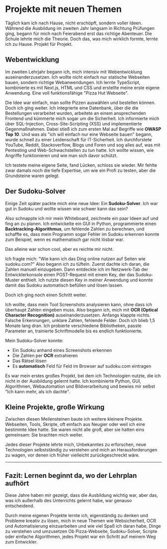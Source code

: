 
# Projekte mit neuen Themen

Täglich kam ich nach Hause, nicht erschöpft, sondern voller Ideen. Während die Ausbildung im zweiten Jahr langsam in Richtung Prüfungen ging, 
begann für mich nach Feierabend erst das richtige Abenteuer. Die Schule lehrte mich die Theorie. Doch das, was mich wirklich formte, lernte ich zu 
Hause. Projekt für Projekt.

## Webentwicklung

Im zweiten Lehrjahr begann ich, mich intensiv mit Webentwicklung auseinanderzusetzen. Ich wollte nicht einfach nur statische Webseiten bauen, sondern 
richtige Webanwendungen. Ich lernte TypeScript, kombinierte es mit Next.js, HTML und CSS und erstellte meine erste eigene Anwendung. Eine voll funktionsfähige "Pizza Hut Webseite".

Die Idee war einfach, man sollte Pizzen auswählen und bestellen können. Doch ich ging weiter. Ich integrierte eine Datenbank, über die die Bestellungen
verarbeitet wurden, arbeitete an einem ansprechenden Frontend und kümmerte mich sogar um die Sicherheit. Ich informierte mich über SQL-Injection, 
Cross-Site-Scripting (XSS) und implementierte Gegenmaßnahmen.
Dabei stieß ich zum ersten Mal auf Begriffe wie **OWASP Top 10**. Und was als "ich will einfach nur eine Webseite bauen" begann, wurde schnell zu einer Leidenschaft für IT-Sicherheit. Ich durchforstete YouTube, Reddit, Stackoverflow, Blogs und Foren und sog alles auf, was mit Pentesting und Web-Schwachstellen zu tun hatte. Ich wollte wissen, wie Angriffe funktionieren und wie man sich davor schützt.

Ich testete meine eigene Seite, fand Lücken, schloss sie wieder. Mir fehlte zwar damals noch die tiefe Expertise, um wie ein Profi zu testen, aber die Grundsteine waren gelegt.

## Der Sudoku-Solver 

Einige Zeit später packte mich eine neue Idee: Ein **Sudoku-Solver**. Ich war gut in Sudoku und wollte wissen wie schwer kann das sein?

Also schnappte ich mir mein Whiteboard, zeichnete ein paar Ideen auf und fing an zu planen. Ich entwickelte ein GUI in Python, programmierte einen
**Backtracking-Algorithmus**, um fehlende Zahlen zu berechnen, und schaffte es, dass mein Programm sogar Fehler im Sudoku erkennen konnte zum Beispiel, wenn es mathematisch gar nicht lösbar war.

Das alleine war schon cool, aber es reichte mir nicht.

Ich fragte mich: "Wie kann ich das Ding online nutzen auf Seiten wie sudoku.com?"
Also begann ich zu tüfteln. Zuerst dachte ich daran, die Zahlen manuell einzugeben. Dann entdeckte ich im Netzwerk-Tab der Entwicklerkonsole einen POST-Request mit einem Key, der das Sudoku-Muster enthielt. Ich nutzte diesen Key in meiner Anwendung und konnte damit das Sudoku automatisch befüllen und lösen lassen.

Doch ich ging noch einen Schritt weiter.

Ich wollte, dass mein Tool Screenshots analysieren kann, ohne dass ich überhaupt Zahlen eingeben muss. Also begann ich, mich mit **OCR (Optical Character Recognition)** auseinanderzusetzen. Anfangs klappte nichts. Falsche Erkennungen, unklare Zahlen, fehlende Felder. Doch ich blieb 1,5 Monate lang dran.
Ich probierte verschiedene Bibliotheken, passte Parameter an, trainierte Schriftmodelle bis es endlich funktionierte.

Mein Sudoku-Solver konnte:
- Ein Sudoku anhand eines Screenshots erkennen  
- Die Zahlen per **OCR** extrahieren  
- Das Rätsel lösen  
- Es **automatisch** Feld für Feld im Browser auf sudoku.com eintragen

Es war mein erstes großes Projekt, bei dem ich Technologien nutzte, die ich nicht in der Ausbildung gelernt hatte. Ich kombinierte Python, GUI,
Algorithmen, Webautomation und Bildverarbeitung und bewies mir selbst "Ich kann mehr, als ich dachte".

## Kleine Projekte, große Wirkung

Zwischen diesen Meilensteinen baute ich weitere kleinere Projekte. Webseiten, Tools, Skripte, oft einfach aus Neugier oder weil ich eine bestimmte 
Idee hatte. Sie waren nicht alle groß, aber sie hatten eins gemeinsam: Sie brachten mich weiter.

Jedes dieser Projekte lehrte mich, Unbekanntes zu erforschen, neue Technologien selbstständig zu verstehen und mich an Herausforderungen zu wagen, 
vor denen ich früher vielleicht zurückgeschreckt wäre.

---

## Fazit: Lernen beginnt da, wo der Lehrplan aufhört

Diese Jahre haben mir gezeigt, dass die Ausbildung wichtig war, aber das, was ich außerhalb des Unterrichts gelernt habe, war genauso entscheidend.

Durch meine eigenen Projekte lernte ich, eigenständig zu denken und Probleme kreativ zu lösen, mich in neue Themen wie Websicherheit, OCR und Automatisierung einzuarbeiten und wie viel Spaß ich daran habe, Dinge zu verstehen und umzusetzen
Ob Pizza-Webseite, Sudoku-Solver, Scripte oder einfache Algorithmen, jedes Projekt war ein Schritt auf meinem Weg zum Entwickler. 
